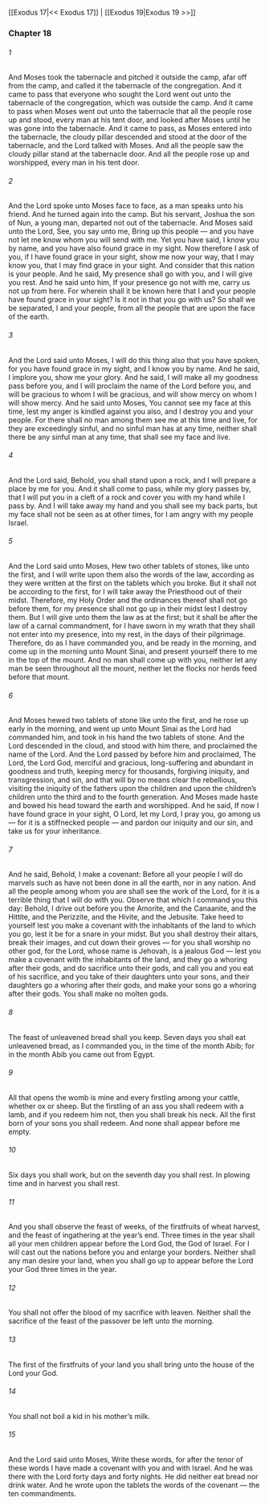 [[Exodus 17|<< Exodus 17]]  |  [[Exodus 19|Exodus 19 >>]]

### Chapter 18
###### 1
And Moses took the tabernacle and pitched it outside the camp, afar off from the camp, and called it the tabernacle of the congregation. And it came to pass that everyone who sought the Lord went out unto the tabernacle of the congregation, which was outside the camp. And it came to pass when Moses went out unto the tabernacle that all the people rose up and stood, every man at his tent door, and looked after Moses until he was gone into the tabernacle. And it came to pass, as Moses entered into the tabernacle, the cloudy pillar descended and stood at the door of the tabernacle, and the Lord talked with Moses. And all the people saw the cloudy pillar stand at the tabernacle door. And all the people rose up and worshipped, every man in his tent door.

###### 2
And the Lord spoke unto Moses face to face, as a man speaks unto his friend. And he turned again into the camp. But his servant, Joshua the son of Nun, a young man, departed not out of the tabernacle. And Moses said unto the Lord, See, you say unto me, Bring up this people — and you have not let me know whom you will send with me. Yet you have said, I know you by name, and you have also found grace in my sight. Now therefore I ask of you, if I have found grace in your sight, show me now your way, that I may know you, that I may find grace in your sight. And consider that this nation is your people. And he said, My presence shall go with you, and I will give you rest. And he said unto him, If your presence go not with me, carry us not up from here. For wherein shall it be known here that I and your people have found grace in your sight? Is it not in that you go with us? So shall we be separated, I and your people, from all the people that are upon the face of the earth.

###### 3
And the Lord said unto Moses, I will do this thing also that you have spoken, for you have found grace in my sight, and I know you by name. And he said, I implore you, show me your glory. And he said, I will make all my goodness pass before you, and I will proclaim the name of the Lord before you, and will be gracious to whom I will be gracious, and will show mercy on whom I will show mercy. And he said unto Moses, You cannot see my face at this time, lest my anger is kindled against you also, and I destroy you and your people. For there shall no man among them see me at this time and live, for they are exceedingly sinful, and no sinful man has at any time, neither shall there be any sinful man at any time, that shall see my face and live.

###### 4
And the Lord said, Behold, you shall stand upon a rock, and I will prepare a place by me for you. And it shall come to pass, while my glory passes by, that I will put you in a cleft of a rock and cover you with my hand while I pass by. And I will take away my hand and you shall see my back parts, but my face shall not be seen as at other times, for I am angry with my people Israel.

###### 5
And the Lord said unto Moses, Hew two other tablets of stones, like unto the first, and I will write upon them also the words of the law, according as they were written at the first on the tablets which you broke. But it shall not be according to the first, for I will take away the Priesthood out of their midst. Therefore, my Holy Order and the ordinances thereof shall not go before them, for my presence shall not go up in their midst lest I destroy them. But I will give unto them the law as at the first; but it shall be after the law of a carnal commandment, for I have sworn in my wrath that they shall not enter into my presence, into my rest, in the days of their pilgrimage. Therefore, do as I have commanded you, and be ready in the morning, and come up in the morning unto Mount Sinai, and present yourself there to me in the top of the mount. And no man shall come up with you, neither let any man be seen throughout all the mount, neither let the flocks nor herds feed before that mount.

###### 6
And Moses hewed two tablets of stone like unto the first, and he rose up early in the morning, and went up unto Mount Sinai as the Lord had commanded him, and took in his hand the two tablets of stone. And the Lord descended in the cloud, and stood with him there, and proclaimed the name of the Lord. And the Lord passed by before him and proclaimed, The Lord, the Lord God, merciful and gracious, long-suffering and abundant in goodness and truth, keeping mercy for thousands, forgiving iniquity, and transgression, and sin, and that will by no means clear the rebellious, visiting the iniquity of the fathers upon the children and upon the children’s children unto the third and to the fourth generation. And Moses made haste and bowed his head toward the earth and worshipped. And he said, If now I have found grace in your sight, O Lord, let my Lord, I pray you, go among us — for it is a stiffnecked people — and pardon our iniquity and our sin, and take us for your inheritance.

###### 7
And he said, Behold, I make a covenant: Before all your people I will do marvels such as have not been done in all the earth, nor in any nation. And all the people among whom you are shall see the work of the Lord, for it is a terrible thing that I will do with you. Observe that which I command you this day: Behold, I drive out before you the Amorite, and the Canaanite, and the Hittite, and the Perizzite, and the Hivite, and the Jebusite. Take heed to yourself lest you make a covenant with the inhabitants of the land to which you go, lest it be for a snare in your midst. But you shall destroy their altars, break their images, and cut down their groves — for you shall worship no other god, for the Lord, whose name is Jehovah, is a jealous God — lest you make a covenant with the inhabitants of the land, and they go a whoring after their gods, and do sacrifice unto their gods, and call you and you eat of his sacrifice, and you take of their daughters unto your sons, and their daughters go a whoring after their gods, and make your sons go a whoring after their gods. You shall make no molten gods.

###### 8
The feast of unleavened bread shall you keep. Seven days you shall eat unleavened bread, as I commanded you, in the time of the month Abib; for in the month Abib you came out from Egypt.

###### 9
All that opens the womb is mine and every firstling among your cattle, whether ox or sheep. But the firstling of an ass you shall redeem with a lamb, and if you redeem him not, then you shall break his neck. All the first born of your sons you shall redeem. And none shall appear before me empty.

###### 10
Six days you shall work, but on the seventh day you shall rest. In plowing time and in harvest you shall rest.

###### 11
And you shall observe the feast of weeks, of the firstfruits of wheat harvest, and the feast of ingathering at the year’s end. Three times in the year shall all your men children appear before the Lord God, the God of Israel. For I will cast out the nations before you and enlarge your borders. Neither shall any man desire your land, when you shall go up to appear before the Lord your God three times in the year.

###### 12
You shall not offer the blood of my sacrifice with leaven. Neither shall the sacrifice of the feast of the passover be left unto the morning.

###### 13
The first of the firstfruits of your land you shall bring unto the house of the Lord your God.

###### 14
You shall not boil a kid in his mother’s milk.

###### 15
And the Lord said unto Moses, Write these words, for after the tenor of these words I have made a covenant with you and with Israel. And he was there with the Lord forty days and forty nights. He did neither eat bread nor drink water. And he wrote upon the tablets the words of the covenant — the ten commandments.